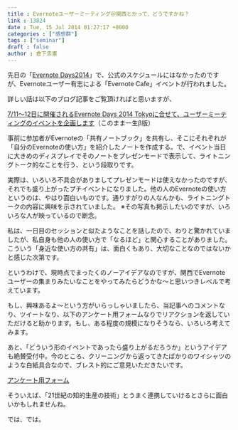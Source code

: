 ```yaml
---
title : Evernoteユーザーミーティング＠関西とかって、どうですかね？
link : 13824
date : Tue, 15 Jul 2014 01:27:17 +0000
categories : ["感想群"]
tags : ["seminar"]
draft : false
author : 倉下忠憲
---
```


先日の「<a href="https://evernote.com/intl/jp/evernotedays/" target="_blank">Evernote Days2014</a>」で、公式のスケジュールにはなかったのですが、Evernoteユーザー有志による「Evernote Cafe」イベントが行われました。

詳しい話は以下のブログ記事をご覧頂ければと思いますが、

<a href="http://gtdfun.com/archives/4594" target="_blank">7/11～12日に開催されるEvernote Days 2014 Tokyoに合せて、ユーザーミーティングのイベントを企画します</a>（このまま一生β版）

事前に参加者がEvernoteの「共有ノートブック」を共有し、そこにそれぞれが「自分のEvernoteの使い方」を紹介したノートを作成する。で、イベント当日に大きめのディスプレイでそのノートをプレゼンモードで表示して、ライトニングトーク的なことを行う、という段取りです。

実際は、いろいろ不具合がありましてプレゼンモードは使えなかったのですが、それでも盛り上がったプチイベントになりました。他の人のEvernoteの使い方というのは、やはり面白いものです。通りすがりの人なんかも、ライトニングトークの内容に興味を示されていました。
※その写真も掲示したいのですが、いろいろな人が映っているので断念。

私は、一日目のセッションと似たようなことを話したので、わりと驚かれていましたが、私自身も他の人の使い方で「なるほど」と関心することがありました。こういう「身近な使い方の共有」は、面白くもあり、大切なことなのではないかと感じた次第です。

というわけで、現時点でまったくのノーアイデアなのですが、関西でEvernoteユーザーの集まりみたいなことをやってみたらどうかな〜と思いつきレベルで考えています。

もし、興味あるよ〜という方がいらっしゃいましたら、当記事へのコメントなり、ツイートなり、以下のアンケート用フォームなりでリアクションを返していただけると助かります。もし、ある程度の規模になりそうなら、いろいろ考えてみます。

あと、「どういう形のイベントであったら盛り上がるだろうか」というアイデアも絶賛受付中。今のところ、クリーニングから返ってきたばかりのワイシャツのような白紙具合なので、ブレスト的にご意見いただきたいです。

<a href="https://docs.google.com/forms/d/1nd7aOSklRKcQuKeScylwh5b5AyKmjJqhco4qwbMAN8g/viewform?usp=send_form">アンケート用フォーム</a>

そういえば、「21世紀の知的生産の技術」とうまく連携していけるとさらに面白いかもしれませんね。

では、では。